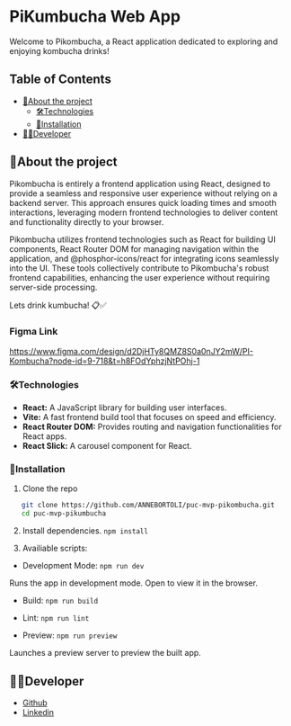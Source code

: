 # PiKumbucha Web App

Welcome to Pikombucha, a React application dedicated to exploring and enjoying kombucha drinks!

<!-- TABLE OF CONTENTS -->

## Table of Contents

- [:notebook_with_decorative_cover:About the project](#notebook_with_decorative_coverabout-the-project)
  - [🛠️Technologies](#🛠️technologies)
  - [:electric_plug:Installation](#electric_pluginstallation)
- [:technologist:Developer](#technologistdeveloper)

<!-- ABOUT THE PROJECT -->

## :notebook_with_decorative_cover:About the project

Pikombucha is entirely a frontend application using React, designed to provide a seamless and responsive user experience without relying on a backend server. This approach ensures quick loading times and smooth interactions, leveraging modern frontend technologies to deliver content and functionality directly to your browser.

Pikombucha utilizes frontend technologies such as React for building UI components, React Router DOM for managing navigation within the application, and @phosphor-icons/react for integrating icons seamlessly into the UI. These tools collectively contribute to Pikombucha's robust frontend capabilities, enhancing the user experience without requiring server-side processing.

Lets drink kumbucha! 📋✅

### Figma Link

https://www.figma.com/design/d2DjHTy8QMZ8S0a0nJY2mW/PI-Kombucha?node-id=9-718&t=h8FOdYphzjNtPOhj-1

### 🛠️Technologies

<ul>
  <li><strong>React:</strong> A JavaScript library for building user interfaces.</li>
  <li><strong>Vite:</strong> A fast frontend build tool that focuses on speed and efficiency.</li>
  <li><strong>React Router DOM:</strong> Provides routing and navigation functionalities for React apps.</li>
  <li><strong>React Slick:</strong> A carousel component for React.</li>
</ul>

### :electric_plug:Installation

1. Clone the repo

```sh
   git clone https://github.com/ANNEBORTOLI/puc-mvp-pikombucha.git
   cd puc-mvp-pikumbucha
```

2. Install dependencies.
   `npm install`

3. Availiable scripts:

- Development Mode:
  `npm run dev`

Runs the app in development mode.
Open to view it in the browser.

- Build:
  `npm run build`

- Lint:
  `npm run lint`

- Preview:
  `npm run preview`

Launches a preview server to preview the built app.

## :technologist:Developer

- [Github](https://github.com/ANNEBORTOLI)
- [Linkedin](https://www.linkedin.com/in/anne-bortoli/)

